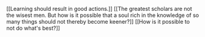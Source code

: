 [[Learning should result in good actions.]]
[[The greatest scholars are not the wisest men. But how is it possible that a soul rich in the knowledge of so many things should not thereby become keener?]]
[[How is it possible to not do what's best?]]
